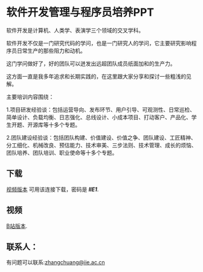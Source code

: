 # 软件开发管理与程序员培养PPT

软件开发是计算机、人类学、表演学三个领域的交叉学科。

软件开发不仅是一门研究代码的学问，也是一门研究人的学问，它主要研究影响程序员日常生产的那些阻力和动机。

这门学问做好了，好的团队可以迸发出远超团队成员纸面加和的生产力。

这方面一直是我多年追求和长期实践的，在这里跟大家分享和探讨一些粗浅的见解。

主要培训内容围绕：

1.项目研发经验谈：包括运营导向、发布环节、用户引导、可观测性、日常巡检、简单设计、负载均衡、日志强化、总线设计、小成本项目、打动客户、产品化、学生开题、开源库等十多个专题。

2.团队建设经验谈：包括团队构建、价值建设、价值之争、团队建设、工匠精神、分工细化、机械改良、预估能力、技术审美、三步法则、技术管理、成长的烦恼、团队培养、团队培训、职业使命等十多个专题。

## 下载
[视频版本](https://pan.baidu.com/s/1wfJm7p_LIMDvWkRbzfh4kw) 可用该连接下载，密码是 ***IIE1***.

## 视频
[B站版本](https://www.bilibili.com/video/BV1QP411d7oz/).

## 联系人：
有问题可以联系:zhangchuang@iie.ac.cn


